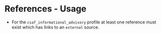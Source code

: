 # References - Usage

* For the `csaf_informational_advisory` profile at least one reference must
  exist which has links to an `external`
  source.
